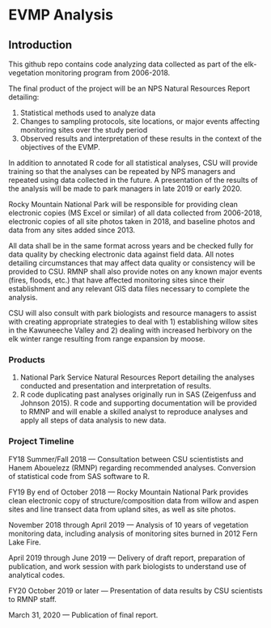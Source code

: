 # EVMP Analysis

## Introduction 

This github repo contains code analyzing data collected as part of the elk-vegetation monitoring program from 2006-2018. 

The final product of the project will be an NPS Natural Resources Report detailing: 

1. Statistical methods used to analyze data  
2. Changes to sampling protocols, site locations, or major events affecting monitoring sites over the study period  
3. Observed results and interpretation of these results in the context of the objectives of the EVMP. 

In addition to annotated R code for all statistical analyses, CSU will provide training so that the analyses can be repeated by NPS managers and repeated using data collected in the future. A presentation of the results of the analysis will be made to park managers in late 2019 or early 2020. 

Rocky Mountain National Park will be responsible for providing clean electronic copies (MS Excel or similar) of all data collected from 2006-2018, electronic copies of all site photos taken in 2018, and baseline photos and data from any sites added since 2013.

All data shall be in the same format across years and be checked fully for data quality by checking electronic data against field data. All notes detailing circumstances that may affect data quality or consistency will be provided to CSU. RMNP shall also provide notes on any known major events (fires, floods, etc.) that have affected monitoring sites since their establishment and any relevant GIS data files necessary to complete the analysis.

CSU will also consult with park biologists and resource managers to assist with creating appropriate strategies to deal with 1) establishing willow sites in the Kawuneeche Valley and 2) dealing with increased herbivory on the elk winter range resulting from range expansion by moose. 

### Products

1.	National Park Service Natural Resources Report detailing the analyses conducted and presentation and interpretation of results. 
2.	R code duplicating past analyses originally run in SAS (Zeigenfuss and Johnson 2015). R code and supporting documentation will be provided to RMNP and will enable a skilled analyst to reproduce analyses and apply all steps of data analysis to new data. 

### Project Timeline

FY18
Summer/Fall 2018 — Consultation between CSU scientistists and Hanem Abouelezz (RMNP) regarding recommended analyses. Conversion of statistical code from SAS software to R.

FY19
By end of October 2018 — Rocky Mountain National Park provides clean electronic copy of structure/composition data from willow and aspen sites and line transect data from upland sites, as well as site photos.

November 2018 through April 2019 — Analysis of 10 years of vegetation monitoring data, including analysis of monitoring sites burned in 2012 Fern Lake Fire.

April 2019 through June 2019 — Delivery of draft report, preparation of publication, and work session with park biologists to understand use of analytical codes.

FY20
October 2019 or later — Presentation of data results by CSU scientists to RMNP staff.

March 31, 2020 — Publication of final report.





